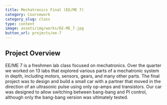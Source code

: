 ```yaml
---
title: Mechatronics Final (EE/ME 7)
category: Coursework
category_slug: class
type: content
image: assets/img/works/EE-ME_7.jpg
button_url: projects/ee-7
---
```

## Project Overview
EE/ME 7 is a freshmen lab class focused on mechatronics. Over the quarter we worked on 13 labs that explored various parts of a mechatronic system in depth, including motors, sensors, gears, and many other parts. The final project was to design and build a small car with a partner that moved in the direction of an ultrasonic pulse using only op-amps and transistors. Our car was designed to allow switching between bang-bang and PI control, although only the bang-bang version was ultimately tested.
